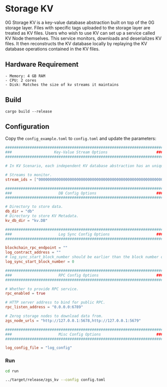 # Storage KV

0G Storage KV is a key-value database abstraction built on top of the 0G storage layer. Files with specific tags uploaded to the storage layer are treated as KV files. Users who wish to use KV can set up a service called KV Node themselves. This service monitors, downloads and deserializes KV files. It then reconstructs the KV database locally by replaying the KV database operations contained in the KV files.

## Hardware Requirement

```
- Memory: 4 GB RAM
- CPU: 2 cores
- Disk: Matches the size of kv streams it maintains
```

## Build

```
cargo build --release
```

## Configuration

Copy the `config_example.toml` to `config.toml` and update the parameters:

```toml
#######################################################################
###                   Key-Value Stream Options                      ###
#######################################################################

# In KV Scenario, each independent KV database abstraction has an unique stream id.

# Streams to monitor.
stream_ids = ["000000000000000000000000000000000000000000000000000000000000f2bd", "000000000000000000000000000000000000000000000000000000000000f009", "0000000000000000000000000000000000000000000000000000000000016879", "0000000000000000000000000000000000000000000000000000000000002e3d"]

#######################################################################
###                     DB Config Options                           ###
#######################################################################

# Directory to store data.
db_dir = "db"
# Directory to store KV Metadata.
kv_db_dir = "kv.DB"

#######################################################################
###                     Log Sync Config Options                     ###
#######################################################################

blockchain_rpc_endpoint = ""
log_contract_address = ""
# log_sync_start_block_number should be earlier than the block number of the first transaction that writes to the stream being monitored.
log_sync_start_block_number = 0

#######################################################################
###                     RPC Config Options                          ###
#######################################################################

# Whether to provide RPC service.
rpc_enabled = true

# HTTP server address to bind for public RPC.
rpc_listen_address = "0.0.0.0:6789"

# Zerog storage nodes to download data from.
zgs_node_urls = "http://127.0.0.1:5678,http://127.0.0.1:5679"

#######################################################################
###                     Misc Config Options                         ###
#######################################################################

log_config_file = "log_config"
```

### Run

```bash
cd run

../target/release/zgs_kv --config config.toml
```
